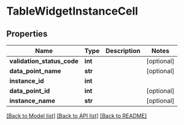 # TableWidgetInstanceCell

## Properties
Name | Type | Description | Notes
------------ | ------------- | ------------- | -------------
**validation_status_code** | **int** |  | [optional] 
**data_point_name** | **str** |  | [optional] 
**instance_id** | **int** |  | 
**data_point_id** | **int** |  | [optional] 
**instance_name** | **str** |  | [optional] 

[[Back to Model list]](../README.md#documentation-for-models) [[Back to API list]](../README.md#documentation-for-api-endpoints) [[Back to README]](../README.md)


